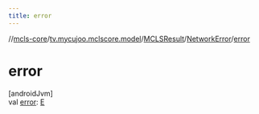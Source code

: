 ```yaml
---
title: error
---
```

//[mcls-core](../../../../index.html)/[tv.mycujoo.mclscore.model](../../index.html)/[MCLSResult](../index.html)/[NetworkError](index.html)/[error](error.html)



# error



[androidJvm]\
val [error](error.html): [E](index.html)




